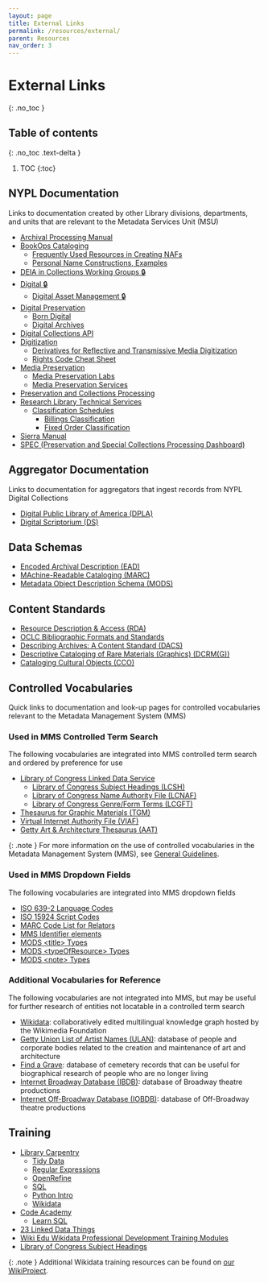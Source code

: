 ```yaml
---
layout: page
title: External Links
permalink: /resources/external/
parent: Resources
nav_order: 3
---
```


# External Links
{: .no_toc }

## Table of contents
{: .no_toc .text-delta }

1. TOC
{:toc}

## NYPL Documentation
Links to documentation created by other Library divisions, departments, and units that are relevant to the Metadata Services Unit (MSU)
- [Archival Processing Manual](https://sites.google.com/nypl.org/specialcollections/special-collections-processing/archival-processing/processing-manual)
- [BookOps Cataloging](https://sites.google.com/a/bookops.org/cataloging/)
    - [Frequently Used Resources in Creating NAFs](https://sites.google.com/a/bookops.org/cataloging/home/research-libraries-policies/visual-materials/frequently-used-resources)
    - [Personal Name Constructions, Examples](https://sites.google.com/a/bookops.org/cataloging/naco/rda-personal-names/personal-name-constructions-examples)
- [DEIA in Collections Working Groups 🔒](https://lair.nypl.org/-/departments/internal-affairs/human-resources/diversity-equity-inclusion-access-at-nypl/deia-in-collections)
- [Digital 🔒](https://confluence.nypl.org/display/DIGTL/Digital+Home)
    - [Digital Asset Management 🔒](https://confluence.nypl.org/pages/viewpage.action?pageId=32932218)
- [Digital Preservation](https://nypl.github.io/digpres/)
    - [Born Digital](https://nypl.github.io/born-digital-docs/)
    - [Digital Archives](https://nypl.github.io/digarch/)
- [Digital Collections API](https://api.repo.nypl.org/)
- [Digitization](https://confluence.nypl.org/display/DIG/Digitization)
    - [Derivatives for Reflective and Transmissive Media Digitization](https://confluence.nypl.org/display/DIG/Derivatives+for+Reflective+and+Transmissive+Media+Digitization)
    - [Rights Code Cheat Sheet](https://confluence.nypl.org/display/DIG/Rights+Codes+Cheat+Sheet)
- [Media Preservation](https://nypl.github.io/ami-preservation/)
    - [Media Preservation Labs](https://nypl.github.io/ami-preservation/pages/amiLabs/ami-labs.html)
    - [Media Preservation Services](https://nypl.github.io/ami-preservation/pages/mps/mps-about.html)
- [Preservation and Collections Processing](https://sites.google.com/nypl.org/specialcollections/home)
- [Research Library Technical Services](https://sites.google.com/a/bookops.org/nypl-rl-tech-services/rl-technical-services)
    - [Classification Schedules](https://sites.google.com/a/bookops.org/nypl-rl-tech-services/rl-technical-services/rl-classification-schedules)
        - [Billings Classification](https://sites.google.com/a/bookops.org/nypl-rl-tech-services/rl-technical-services/rl-classification-schedules#h.pv5znc8ax4y)
        - [Fixed Order Classification](https://sites.google.com/a/bookops.org/nypl-rl-tech-services/rl-technical-services/rl-classification-schedules#h.1uziic870duq)
- [Sierra Manual](https://sites.google.com/a/nypl.org/sierramanual/nypl-sierra-manual)
- [SPEC (Preservation and Special Collections Processing Dashboard)](https://sites.google.com/nypl.org/specialcollections/spec)

## Aggregator Documentation
Links to documentation for aggregators that ingest records from NYPL Digital Collections
- [Digital Public Library of America (DPLA)](https://pro.dp.la/hubs/documentation)
- [Digital Scriptorium (DS)](https://digital-scriptorium.org/ds-2-0/)

## Data Schemas
- [Encoded Archival Description (EAD)](https://www.loc.gov/ead/)
- [MAchine-Readable Cataloging (MARC)](https://www.loc.gov/marc/)
- [Metadata Object Description Schema (MODS)](https://www.loc.gov/standards/mods/)

## Content Standards
- [Resource Description & Access (RDA)](https://access.rdatoolkit.org/)
- [OCLC Bibliographic Formats and Standards](https://www.oclc.org/bibformats/en.html)
- [Describing Archives: A Content Standard (DACS)](https://saa-ts-dacs.github.io/)
- [Descriptive Cataloging of Rare Materials (Graphics) (DCRM(G))](https://rbms.info/dcrm/dcrmg/)
- [Cataloging Cultural Objects (CCO)](https://vraweb.org/resourcesx/cataloging-cultural-objects/)

## Controlled Vocabularies
Quick links to documentation and look-up pages for controlled vocabularies relevant to the Metadata Management System (MMS)

### Used in MMS Controlled Term Search
The following vocabularies are integrated into MMS controlled term search and ordered by preference for use
- [Library of Congress Linked Data Service](https://id.loc.gov/)
    - [Library of Congress Subject Headings (LCSH)](https://id.loc.gov/authorities/subjects.html)
    - [Library of Congress Name Authority File (LCNAF)](https://id.loc.gov/authorities/names.html)
    - [Library of Congress Genre/Form Terms (LCGFT)](https://id.loc.gov/authorities/genreForms.html)
- [Thesaurus for Graphic Materials (TGM)](https://id.loc.gov/vocabulary/graphicMaterials.html)
- [Virtual Internet Authority File (VIAF)](http://viaf.org/)
- [Getty Art & Architecture Thesaurus (AAT)](https://www.getty.edu/research/tools/vocabularies/aat/)

{: .note }
For more information on the use of controlled vocabularies in the Metadata Management System (MMS), see [General Guidelines](/metadata-documentation/metadata/guidelines/#controlled-vocabularies).

### Used in MMS Dropdown Fields
The following vocabularies are integrated into MMS dropdown fields
- [ISO 639-2 Language Codes](https://www.loc.gov/standards/iso639-2/php/code_list.php) 
- [ISO 15924 Script Codes](https://www.unicode.org/iso15924/iso15924-codes.html)
- [MARC Code List for Relators](https://www.loc.gov/marc/relators/relaterm.html)
- [MMS Identifier elements](/metadata-documentation/metadata/element/identifier/)
- [MODS &lt;title&gt; Types](https://www.loc.gov/standards/mods/userguide/titleinfo.html#type)
- [MODS &lt;typeOfResource&gt; Types](https://web.archive.org/web/20200611002247/https://www.loc.gov/standards/mods/userguide/typeofresource.html)
- [MODS &lt;note&gt; Types](https://www.loc.gov/standards/mods/mods-notes.html)

### Additional Vocabularies for Reference
The following vocabularies are not integrated into MMS, but may be useful for further research of entities not locatable in a controlled term search
- [Wikidata](https://www.wikidata.org/): collaboratively edited multilingual knowledge graph hosted by the Wikimedia Foundation
- [Getty Union List of Artist Names (ULAN)](https://www.getty.edu/research/tools/vocabularies/ulan/): database of people and corporate bodies related to the creation and maintenance of art and architecture
- [Find a Grave](https://www.findagrave.com/): database of cemetery records that can be useful for biographical research of people who are no longer living
- [Internet Broadway Database (IBDB)](https://www.ibdb.com/): database of Broadway theatre productions
- [Internet Off-Broadway Database (IOBDB)](http://www.iobdb.com/): database of Off-Broadway theatre productions

## Training
- [Library Carpentry](https://librarycarpentry.org/lessons/)
    - [Tidy Data](https://librarycarpentry.org/lc-spreadsheets/)
    - [Regular Expressions](https://librarycarpentry.org/lc-data-intro/)
    - [OpenRefine](https://librarycarpentry.org/lc-open-refine/)
    - [SQL](https://librarycarpentry.org/lc-sql/)
    - [Python Intro](https://librarycarpentry.org/lc-python-intro/)
    - [Wikidata](https://librarycarpentry.org/lc-wikidata/)
- [Code Academy](https://www.codecademy.com/)
    - [Learn SQL](https://www.codecademy.com/learn/learn-sql)
- [23 Linked Data Things](https://minitex.umn.edu/services/digital-initiatives-metadata/23-linked-data-things)
- [Wiki Edu Wikidata Professional Development Training Modules](https://dashboard.wikiedu.org/training/wikidata-professional)
- [Library of Congress Subject Headings](https://www.loc.gov/catworkshop/lcsh/)

{: .note }
Additional Wikidata training resources can be found on [our WikiProject](https://www.wikidata.org/wiki/Wikidata:WikiProject_New_York_Public_Library/Resources#Learning_Wikidata).